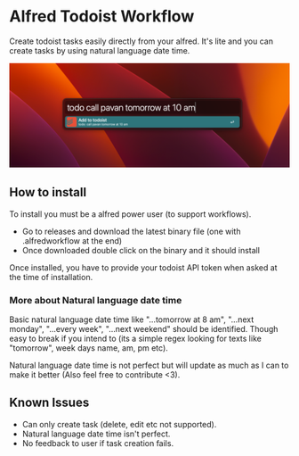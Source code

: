 # Alfred Todoist Workflow
Create todoist tasks easily directly from your alfred. It's lite and you can create tasks by using natural language date time.

![alfred-todoist](https://github.com/whopavan/alfred-todoist/blob/master/src/preview.png)

## How to install
To install you must be a alfred power user (to support workflows).
- Go to releases and download the latest binary file (one with .alfredworkflow at the end)
- Once downloaded double click on the binary and it should install

Once installed, you have to provide your todoist API token when asked at the time of installation.

### More about Natural language date time
Basic natural language date time like "...tomorrow at 8 am", "...next monday", "...every week", "...next weekend" should be identified. Though easy to break if you intend to (its a simple regex looking for texts like "tomorrow", week days name, am, pm etc).

Natural language date time is not perfect but will update as much as I can to make it better (Also feel free to contribute <3).

## Known Issues
- Can only create task (delete, edit etc not supported).
- Natural language date time isn't perfect.
- No feedback to user if task creation fails.